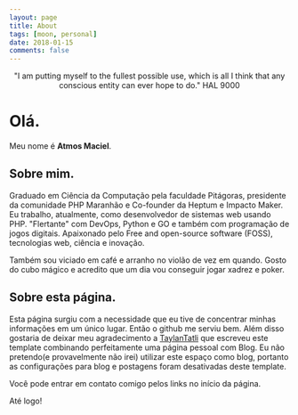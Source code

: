 ```yaml
---
layout: page
title: About
tags: [moon, personal]
date: 2018-01-15
comments: false
---
```


<center>"I am putting myself to the fullest possible use, which is all I think that any conscious entity can ever hope to do." HAL 9000</center>

# Olá.

Meu nome é **Atmos Maciel**.

## Sobre mim.

Graduado em Ciência da Computação pela faculdade Pitágoras, presidente da comunidade PHP Maranhão e Co-founder da Heptum e Impacto Maker. Eu trabalho, atualmente, como desenvolvedor de sistemas web usando PHP. "Flertante" com DevOps, Python e GO e também com programação de jogos digitais. Apaixonado pelo Free and open-source software (FOSS), tecnologias web, ciência e inovação.

Também sou viciado em café e arranho no violão de vez em quando. Gosto do cubo mágico e acredito que um dia vou conseguir jogar xadrez e poker.

## Sobre esta página.

Esta página surgiu com a necessidade que eu tive de concentrar minhas informações em um único lugar. Então o github me serviu bem. Além disso gostaria de deixar meu agradecimento a [TaylanTatli](https://github.com/TaylanTatli) que escreveu este template combinando perfeitamente uma página pessoal com Blog. Eu não pretendo(e provavelmente não irei) utilizar este espaço como blog, portanto as configurações para blog e postagens foram desativadas deste template.

Você pode entrar em contato comigo pelos links no início da página.

Até logo!